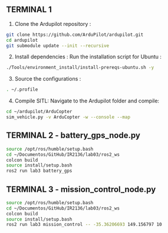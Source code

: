 ## TERMINAL 1

1) Clone the Ardupilot repository : 
```bash
git clone https://github.com/ArduPilot/ardupilot.git
cd ardupilot
git submodule update --init --recursive

```

2) Install dependencies : Run the installation script for Ubuntu : 

```bash
./Tools/environment_install/install-prereqs-ubuntu.sh -y
```

3) Source the configurations :

```bash
. ~/.profile
```

4) Compile SITL: Navigate to the Ardupilot folder and compile:

```bash
cd ~/ardupilot/ArduCopter
sim_vehicle.py -v ArduCopter -w --console --map
```
## TERMINAL 2 - battery_gps_node.py

```bash
source /opt/ros/humble/setup.bash
cd ~/Documentos/GitHub/IR2136/lab03/ros2_ws
colcon build
source install/setup.bash
ros2 run lab3 battery_gps 

```

## TERMINAL 3 - mission_control_node.py

```bash
source /opt/ros/humble/setup.bash
cd ~/Documentos/GitHub/IR2136/lab03/ros2_ws
colcon build
source install/setup.bash
ros2 run lab3 mission_control -- -35.36206693 149.156797 10




```
```
